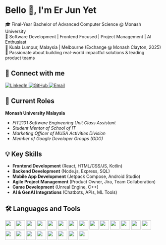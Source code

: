 # Bello 👋, I'm Er Jun Yet

🎓 Final-Year Bachelor of Advanced Computer Science @ Monash University  
🚀 Software Development | Frontend Focused | Project Management | AI Enthusiast  
📍 Kuala Lumpur, Malaysia | Melbourne (Exchange @ Monash Clayton, 2025)  
💪 Passionate about building real-world impactful solutions & leading product teams

## 🔗 Connect with me
<p align="left">
  <a href="https://www.linkedin.com/in/er-jun-yet-657bb5300" target="_blank">
    <img src="https://img.shields.io/badge/-LinkedIn-blue?style=flat&logo=linkedin&logoColor=white" alt="LinkedIn" />
  </a>
  <a href="https://github.com/bryanerjunyet" target="_blank">
    <img src="https://img.shields.io/badge/-GitHub-181717?style=flat&logo=github&logoColor=white" alt="GitHub" />
  </a>
  <a href="mailto:erjunyet@gmail.com">
    <img src="https://img.shields.io/badge/-Email-D14836?style=flat&logo=gmail&logoColor=white" alt="Email" />
  </a>
</p>

## 💼 Current Roles

**Monash University Malaysia**
- *FIT2101 Software Engineering Unit Class Assistant*  
- *Student Mentor of School of IT*  
- *Marketing Officer of MUSA Activities Division*  
- *Member of Google Developer Groups (GDG)*  

## 💡 Key Skills

- **Frontend Development** (React, HTML/CSS/JS, Kotlin)
- **Backend Development** (Node.js, Express, SQL)
- **Mobile App Development** (Jetpack Compose, Android Studio)
- **Agile Project Management** (Product Owner, Jira, Team Collaboration)
- **Game Development** (Unreal Engine, C++)
- **AI & GenAI Integrations** (Chatbots, APIs, ML Tools)

## 🛠️ Languages and Tools
<p align="left">
  <!-- Programming Languages -->
  <img src="https://cdn.jsdelivr.net/gh/devicons/devicon/icons/javascript/javascript-original.svg" height="30"/>
  <img src="https://cdn.jsdelivr.net/gh/devicons/devicon/icons/react/react-original.svg" height="30"/>
  <img src="https://cdn.jsdelivr.net/gh/devicons/devicon/icons/nodejs/nodejs-original.svg" height="30"/>
  <img src="https://cdn.jsdelivr.net/gh/devicons/devicon/icons/java/java-original.svg" height="30"/>
  <img src="https://cdn.jsdelivr.net/gh/devicons/devicon/icons/python/python-original.svg" height="30"/>
  <img src="https://cdn.jsdelivr.net/gh/devicons/devicon/icons/cplusplus/cplusplus-original.svg" height="30"/>
  <img src="https://cdn.jsdelivr.net/gh/devicons/devicon/icons/c/c-original.svg" height="30"/>
  <img src="https://cdn.jsdelivr.net/gh/devicons/devicon/icons/haskell/haskell-original.svg" height="30"/>
  <img src="https://cdn.jsdelivr.net/gh/devicons/devicon/icons/kotlin/kotlin-original.svg" height="30"/>
  <img src="https://cdn.jsdelivr.net/gh/devicons/devicon/icons/sqlite/sqlite-original.svg" height="30"/>
  <img src="https://cdn.jsdelivr.net/gh/devicons/devicon/icons/html5/html5-original.svg" height="30"/>
  <img src="https://cdn.jsdelivr.net/gh/devicons/devicon/icons/css3/css3-original.svg" height="30"/>

  <!-- Tools & IDEs -->
  <img src="https://cdn.jsdelivr.net/gh/devicons/devicon/icons/vscode/vscode-original.svg" height="30"/>
  <img src="https://cdn.jsdelivr.net/gh/devicons/devicon/icons/androidstudio/androidstudio-original.svg" height="30"/>
  <img src="https://cdn.jsdelivr.net/gh/devicons/devicon/icons/rider/rider-original.svg" height="30"/>
  <img src="https://cdn.jsdelivr.net/gh/devicons/devicon/icons/git/git-original.svg" height="30"/>
  <img src="https://cdn.jsdelivr.net/gh/devicons/devicon/icons/docker/docker-original.svg" height="30"/>
  <img src="https://cdn.jsdelivr.net/gh/devicons/devicon/icons/unrealengine/unrealengine-original.svg" height="30"/>
  <img src="https://cdn.jsdelivr.net/gh/devicons/devicon/icons/linux/linux-original.svg" height="30"/>

  <!-- Other Software -->
  <img src="https://cdn.jsdelivr.net/gh/devicons/devicon/icons/photoshop/photoshop-plain.svg" height="30"/>
  <img src="https://cdn.jsdelivr.net/gh/devicons/devicon/icons/premierepro/premierepro-plain.svg" height="30"/>
  <img src="https://cdn.jsdelivr.net/gh/devicons/devicon/icons/jira/jira-original.svg" height="30"/>
</p>



